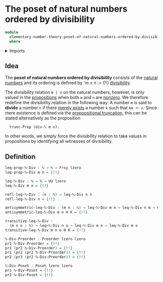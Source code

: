 # The poset of natural numbers ordered by divisibility

```agda
module
  elementary-number-theory.poset-of-natural-numbers-ordered-by-divisibility
  where
```

<details><summary>Imports</summary>

```agda
open import elementary-number-theory.divisibility-natural-numbers
open import elementary-number-theory.equality-natural-numbers
open import elementary-number-theory.multiplication-natural-numbers
open import elementary-number-theory.natural-numbers

open import foundation.dependent-pair-types
open import foundation.empty-types
open import foundation.identity-types
open import foundation.propositional-truncations
open import foundation.propositions
open import foundation.sets
open import foundation.universe-levels

open import order-theory.posets
open import order-theory.preorders
```

</details>

## Idea

The **poset of natural numbers ordered by divisibility** consists of the
[natural numbers](elementary-number-theory.natural-numbers.md) and its ordering
is defined by `m ≤ n := {!!}
[divisibility](elementary-number-theory.divisibility-natural-numbers.md).

The divisibility relation `m | n` on the natural numbers, however, is only
valued in the [propositions](foundation.propositions.md) when both `m` and `n`
are [nonzero](elementary-number-theory.nonzero-natural-numbers.md). We therefore
redefine the divisibility relation in the following way: A number `m` is said to
**divide** a number `n` if there
[merely exists](foundation.existential-quantification.md) a number `k` such that
`km ＝ n`. Since mere existence is defined via the
[propoositional truncation](foundation.propositional-truncations.md), this can
be stated alternatively as the proposition

```text
  trunc-Prop (div-ℕ m n).
```

In other words, we simply force the divisibility relation to take values in
propositions by identifying all witnesses of divisibility.

## Definition

```agda
leq-prop-ℕ-Div : ℕ → ℕ → Prop lzero
leq-prop-ℕ-Div m n = {!!}

leq-ℕ-Div : ℕ → ℕ → UU lzero
leq-ℕ-Div m n = {!!}

refl-leq-ℕ-Div : (n : ℕ) → leq-ℕ-Div n n
refl-leq-ℕ-Div n = {!!}

antisymmetric-leq-ℕ-Div : (m n : ℕ) → leq-ℕ-Div m n → leq-ℕ-Div n m → m ＝ n
antisymmetric-leq-ℕ-Div m n H K = {!!}

transitive-leq-ℕ-Div :
  (m n o : ℕ) → leq-ℕ-Div n o → leq-ℕ-Div m n → leq-ℕ-Div m o
transitive-leq-ℕ-Div m n o H K = {!!}

ℕ-Div-Preorder : Preorder lzero lzero
pr1 ℕ-Div-Preorder = {!!}
pr1 (pr2 ℕ-Div-Preorder) = {!!}
pr1 (pr2 (pr2 ℕ-Div-Preorder)) = {!!}
pr2 (pr2 (pr2 ℕ-Div-Preorder)) = {!!}

ℕ-Div-Poset : Poset lzero lzero
pr1 ℕ-Div-Poset = {!!}
pr2 ℕ-Div-Poset = {!!}
```
